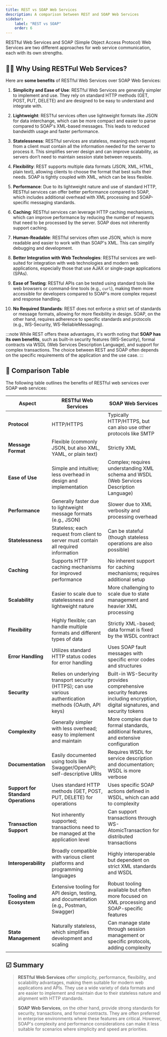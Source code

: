 ```yaml
---
title: REST vs SOAP Web Services
description: A comparison between REST and SOAP Web Services
sidebar:
    label: "REST vs SOAP"
    order: 6
---
```


RESTful Web Services and SOAP (Simple Object Access Protocol) Web Services are two different approaches for web service communication, each with its own strengths.

## 👩‍💻 Why Using RESTFul Web Services?

Here are **some benefits** of RESTful Web Services over SOAP Web Services:

1. **Simplicity and Ease of Use**: RESTful Web Services are generally simpler to implement and use. They rely on standard HTTP methods (GET, POST, PUT, DELETE) and are designed to be easy to understand and integrate with.

2. **Lightweight**: RESTful services often use lightweight formats like JSON for data interchange, which can be more compact and easier to parse compared to SOAP's XML-based messages. This leads to reduced bandwidth usage and faster performance.

3. **Statelessness**: RESTful services are stateless, meaning each request from a client must contain all the information needed for the server to process it. This simplifies server design and can improve scalability, as servers don’t need to maintain session state between requests.

4. **Flexibility**: REST supports multiple data formats (JSON, XML, HTML, plain text), allowing clients to choose the format that best suits their needs. SOAP is tightly coupled with XML, which can be less flexible.

5. **Performance**: Due to its lightweight nature and use of standard HTTP, RESTful services can offer better performance compared to SOAP, which includes additional overhead with XML processing and SOAP-specific messaging standards.

6. **Caching**: RESTful services can leverage HTTP caching mechanisms, which can improve performance by reducing the number of requests that need to be processed by the server. SOAP does not inherently support caching.

7. **Human-Readable**: RESTful services often use JSON, which is more readable and easier to work with than SOAP's XML. This can simplify debugging and development.

8. **Better Integration with Web Technologies**: RESTful services are well-suited for integration with web technologies and modern web applications, especially those that use AJAX or single-page applications (SPAs).

9. **Ease of Testing**: RESTful APIs can be tested using standard tools like web browsers or command-line tools (e.g., `curl`), making them more accessible for developers compared to SOAP's more complex request and response handling.

10. **No Required Standards**: REST does not enforce a strict set of standards or message formats, allowing for more flexibility in design. SOAP, on the other hand, requires adherence to specific standards and protocols (e.g., WS-Security, WS-ReliableMessaging).

:::note
While REST offers these advantages, it's worth noting that **SOAP has its own benefits**, such as built-in security features (WS-Security), formal contracts via WSDL (Web Services Description Language), and support for complex transactions. The choice between REST and SOAP often depends on the specific requirements of the application and the use case.
:::

## 📑 Comparison Table

The following table outlines the benefits of RESTful web services over SOAP web services:

| **Aspect**              | **RESTful Web Services**                                           | **SOAP Web Services**                                               |
|-------------------------|--------------------------------------------------------------------|---------------------------------------------------------------------|
| **Protocol**            | HTTP/HTTPS                                                         | Typically HTTP/HTTPS, but can also use other protocols like SMTP    |
| **Message Format**      | Flexible (commonly JSON, but also XML, YAML, or plain text)        | Strictly XML                                                         |
| **Ease of Use**         | Simple and intuitive; less overhead in design and implementation   | Complex; requires understanding XML schema and WSDL (Web Services Description Language) |
| **Performance**         | Generally faster due to lightweight message formats (e.g., JSON)    | Slower due to XML verbosity and processing overhead                  |
| **Statelessness**       | Stateless; each request from client to server must contain all required information | Can be stateful (though stateless operations are also possible)    |
| **Caching**             | Supports HTTP caching mechanisms for improved performance          | No inherent support for caching mechanisms; requires additional setup |
| **Scalability**         | Easier to scale due to statelessness and lightweight nature         | More challenging to scale due to state management and heavier XML processing |
| **Flexibility**         | Highly flexible; can handle multiple formats and different types of data | Strictly XML-based; data format is fixed by the WSDL contract         |
| **Error Handling**      | Utilizes standard HTTP status codes for error handling              | Uses SOAP fault messages with specific error codes and structures    |
| **Security**            | Relies on underlying transport security (HTTPS); can use various authentication methods (OAuth, API keys) | Built-in WS-Security provides comprehensive security features including encryption, digital signatures, and security tokens |
| **Complexity**          | Generally simpler with less overhead; easy to implement and maintain | More complex due to formal standards, additional features, and extensive configuration |
| **Documentation**       | Easily documented using tools like Swagger/OpenAPI; self-descriptive URIs | Requires WSDL for service description and documentation; WSDL is more verbose |
| **Support for Standard Operations** | Uses standard HTTP methods (GET, POST, PUT, DELETE) for operations | Uses specific SOAP actions defined in WSDL, which can add to complexity |
| **Transaction Support** | Not inherently supported; transactions need to be managed at the application level | Can support transactions through WS-AtomicTransaction for distributed transactions |
| **Interoperability**    | Broadly compatible with various client platforms and programming languages | Highly interoperable but dependent on strict XML standards and WSDL |
| **Tooling and Ecosystem** | Extensive tooling for API design, testing, and documentation (e.g., Postman, Swagger) | Robust tooling available but often more focused on XML processing and SOAP-specific features |
| **State Management**    | Naturally stateless, which simplifies development and scaling         | Can manage state through session management or specific protocols, adding complexity |

## ☑ Summary

> **RESTful Web Services** offer simplicity, performance, flexibility, and scalability advantages, making them suitable for modern web applications and APIs. They use a wide variety of data formats and are easier to implement and maintain due to their stateless nature and alignment with HTTP standards.

> **SOAP Web Services**, on the other hand, provide strong standards for security, transactions, and formal contracts. They are often preferred in enterprise environments where these features are critical. However, SOAP's complexity and performance considerations can make it less suitable for scenarios where simplicity and speed are priorities.
